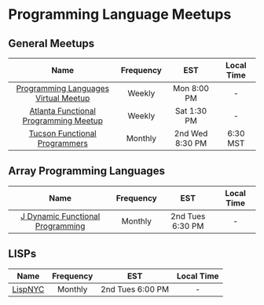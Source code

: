 # Programming Language Meetups

## General Meetups

|Name|Frequency|EST|Local Time|
|:-:|:-:|:-:|:-:|
|[Programming Languages Virtual Meetup](https://www.meetup.com/Programming-Languages-Toronto-Meetup/)|Weekly|Mon 8:00 PM| - |
|[Atlanta Functional Programming Meetup](https://www.meetup.com/Atlanta-Functional-Programming-Meetup/)|Weekly|Sat 1:30 PM| - |
|[Tucson Functional Programmers](https://www.meetup.com/Tucson-Functional-Programmers)|Monthly|2nd Wed 8:30 PM|6:30 MST|

## Array Programming Languages

|Name|Frequency|EST|Local Time|
|:-:|:-:|:-:|:-:|
|[J Dynamic Functional Programming](https://www.meetup.com/J-Dynamic-Functional-Programming)|Monthly|2nd Tues 6:30 PM|-|

## LISPs

|Name|Frequency|EST|Local Time|
|:-:|:-:|:-:|:-:|
|[LispNYC](https://www.meetup.com/LispNYC)|Monthly|2nd Tues 6:00 PM|-|
